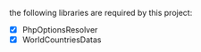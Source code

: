 the following libraries are required by this project:

- [x] PhpOptionsResolver
- [x] WorldCountriesDatas
